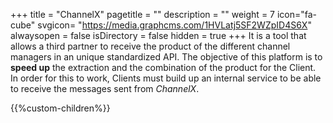 +++
title = "ChannelX"
pagetitle = ""
description = ""
weight = 7
icon="fa-cube"
svgicon= "https://media.graphcms.com/1HVLatj5SF2WZpID4S6X"
alwaysopen = false
isDirectory = false
hidden = true
+++
It is a tool that allows a third partner to receive the product of the different channel managers in an unique standardized API. The objective of this platform is to **speed up** the extraction and the combination of the product for the Client. In order for this to work, Clients must build up an internal service to be able to receive the messages sent from *ChannelX*.

{{%custom-children%}}

